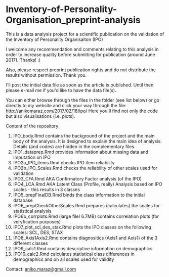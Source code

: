 # Inventory-of-Personality-Organisation_preprint-analysis
This is a data analysis project for a scientific publication on the validation of the Inventory of Personality Organisaiton (IPO)

I welcome any recommendation and comments relating to this analysis in order to increase quality before submitting for publication (around June 2017). Thanks! :) 

Also, please respect preprint publication rights and do not distribute the results without permission. Thank you. 

I'll post the initial data file as soon as the article is published. Until then please e-mail me if you'd like to have the data file(s).

You can either browse through the files in the folder (see list below) or go directly to my website and click your way through the file: 
http://anikomaraz.com/2017/02/18/ipo/
Here you'll find not only the code but also visualisations (i.e. plots). 

Content of the repository: 
1. IPO_body.Rmd contains the background of the project and the main body of the analysis. It is designed to explain the main idea of analysis. Details (and codes) are hidden in the complementary files.  
2. IPO1_dataprep.Rmd provides information about missing data and imputation on IPO
3. IPO2a_IPO_items.Rmd checks IPO item reliability
4. IPO2b_IPO_Scales.Rmd checks the reliability of other scales used for validation
5. IPO3_CFA.Rmd AKA Confirmatory Factor analysis (of the IPO)
6. IPO4_LCA.Rmd AKA Latent Class (Profile, really) Analysis based on IPO scales - this results in 3 classes
7. IPO5_prepFinalDB.Rmd binds the class information to the initial database
8. IPO6_prepCheckOtherScales.Rmd prepares (calculates) the scales for statistical analysis
9. IPO6b_corrplots.Rmd (large file! 6.7MB) contains correlation plots (for veryfication purposes)
10. IPO7_plot_scl_des_stax.Rmd plots the IPO classes on the following scales: SCL, DES, STAX
11. IPO8_Axis1Axis2.Rmd  contains diagnositics (Axis1 and Axis1) of the 3 different classes
12. IPO9_calc1.Rmd contains descriptive information on demographics
13. IPO10_calc2.Rmd calculates statistical class differences in demographics and on all scales used for validity

Contact: aniko.maraz@gmail.com
